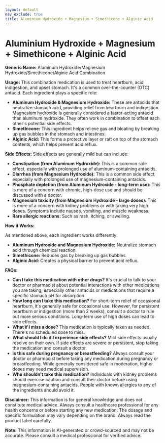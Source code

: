 ```yaml
---
layout: default
nav_exclude: true
title: Aluminium Hydroxide + Magnesium + Simethicone + Alginic Acid
---
```


# Aluminium Hydroxide + Magnesium + Simethicone + Alginic Acid

**Generic Name:**  Aluminum Hydroxide/Magnesium Hydroxide/Simethicone/Alginic Acid Combination

**Usage:** This combination medication is used to treat heartburn, acid indigestion, and upset stomach.  It's a common over-the-counter (OTC) antacid.  Each ingredient plays a specific role:

* **Aluminum Hydroxide & Magnesium Hydroxide:** These are antacids that neutralize stomach acid, providing relief from heartburn and indigestion. Magnesium hydroxide is generally considered a faster-acting antacid than aluminum hydroxide.  They often work in combination to offset each other's potential side effects.
* **Simethicone:** This ingredient helps relieve gas and bloating by breaking up gas bubbles in the stomach and intestines.
* **Alginic Acid:** This forms a protective layer or raft on top of the stomach contents, which helps prevent acid reflux.


**Side Effects:**  Side effects are generally mild but can include:

* **Constipation (from Aluminum Hydroxide):**  This is a common side effect, especially with prolonged use of aluminum-containing antacids.
* **Diarrhea (from Magnesium Hydroxide):** This is a common side effect, especially with prolonged use of magnesium-containing antacids.
* **Phosphate depletion (from Aluminum Hydroxide - long-term use):**  This is more of a concern with chronic, high-dose use and should be discussed with a doctor.
* **Magnesium toxicity (from Magnesium Hydroxide - large doses):**  This is more of a concern with kidney problems or with taking very high doses.  Symptoms include nausea, vomiting, and muscle weakness.
* **Rare allergic reactions:**  Such as rash, itching, or swelling.


**How it Works:**

As mentioned above, each ingredient works differently:

* **Aluminum Hydroxide and Magnesium Hydroxide:**  Neutralize stomach acid through chemical reaction.
* **Simethicone:**  Reduces gas by breaking up gas bubbles.
* **Alginic Acid:** Creates a physical barrier to prevent acid reflux.


**FAQs:**

* **Can I take this medication with other drugs?**  It's crucial to talk to your doctor or pharmacist about potential interactions with other medications you are taking, especially other antacids or medications that require a specific stomach pH for absorption.
* **How long can I take this medication?**  For short-term relief of occasional heartburn, it's generally safe for occasional use. However, for persistent heartburn or indigestion (more than 2 weeks), consult a doctor to rule out more serious conditions.  Long-term use of high doses can lead to side effects.
* **What if I miss a dose?**  This medication is typically taken as needed. There's no scheduled dose to miss.
* **What should I do if I experience side effects?**  Mild side effects usually resolve on their own. If side effects are severe or persistent, stop taking the medication and consult a doctor.
* **Is this safe during pregnancy or breastfeeding?**  Always consult your doctor or pharmacist before taking any medication during pregnancy or breastfeeding. While generally considered safe in moderation, higher doses may need medical supervision.
* **Who shouldn't take this medication?**  Individuals with kidney problems should exercise caution and consult their doctor before using magnesium-containing antacids.  People with known allergies to any of the ingredients should avoid it.


**Disclaimer:** This information is for general knowledge and does not constitute medical advice. Always consult a healthcare professional for any health concerns or before starting any new medication.  The dosage and specific formulation may vary depending on the brand.  Always read the product label carefully.


**Note:** This information is AI-generated or crowd-sourced and may not be accurate. Please consult a medical professional for verified advice.